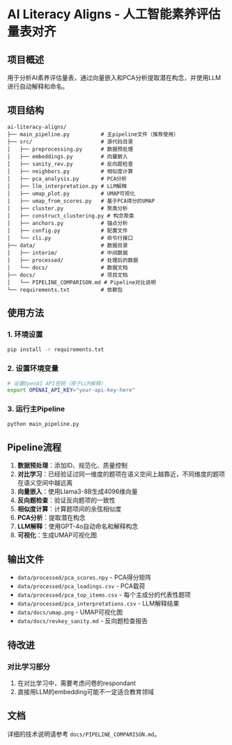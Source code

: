 # AI Literacy Aligns - 人工智能素养评估量表对齐

## 项目概述

用于分析AI素养评估量表，通过向量嵌入和PCA分析提取潜在构念，并使用LLM进行自动解释和命名。

## 项目结构

```
ai-literacy-aligns/
├── main_pipeline.py          # 主pipeline文件（推荐使用）
├── src/                      # 源代码目录
│   ├── preprocessing.py      # 数据预处理
│   ├── embeddings.py         # 向量嵌入
│   ├── sanity_rev.py         # 反向题检查
│   ├── neighbors.py          # 相似度计算
│   ├── pca_analysis.py       # PCA分析
│   ├── llm_interpretation.py # LLM解释
│   ├── umap_plot.py          # UMAP可视化
│   ├── umap_from_scores.py   # 基于PCA得分的UMAP
│   ├── cluster.py            # 聚类分析
│   ├── construct_clustering.py # 构念聚类
│   ├── anchors.py            # 锚点分析
│   ├── config.py             # 配置文件
│   └── cli.py                # 命令行接口
├── data/                     # 数据目录
│   ├── interim/              # 中间数据
│   ├── processed/            # 处理后的数据
│   └── docs/                 # 数据文档
├── docs/                     # 项目文档
│   └── PIPELINE_COMPARISON.md # Pipeline对比说明
└── requirements.txt          # 依赖包
```

## 使用方法

### 1. 环境设置

```bash
pip install -r requirements.txt
```

### 2. 设置环境变量

```bash
# 设置OpenAI API密钥（用于LLM解释）
export OPENAI_API_KEY="your-api-key-here"
```

### 3. 运行主Pipeline

```bash
python main_pipeline.py
```


## Pipeline流程

1. **数据预处理**：添加ID、规范化、质量控制
2. **对比学习**：已经验证过同一维度的题项在语义空间上越靠近，不同维度的题项在语义空间中越远离
3. **向量嵌入**：使用Llama3-8B生成4096维向量
4. **反向题检查**：验证反向题项的一致性
5. **相似度计算**：计算题项间的余弦相似度
6. **PCA分析**：提取潜在构念
7. **LLM解释**：使用GPT-4o自动命名和解释构念
8. **可视化**：生成UMAP可视化图

## 输出文件

- `data/processed/pca_scores.npy` - PCA得分矩阵
- `data/processed/pca_loadings.csv` - PCA载荷
- `data/processed/pca_top_items.csv` - 每个主成分的代表性题项
- `data/processed/pca_interpretations.csv` - LLM解释结果
- `data/docs/umap.png` - UMAP可视化图
- `data/docs/revkey_sanity.md` - 反向题检查报告

## 待改进
### 对比学习部分
1. 在对比学习中，需要考虑问卷的respondant
2. 直接用LLM的embedding可能不一定适合教育领域

## 文档

详细的技术说明请参考 `docs/PIPELINE_COMPARISON.md`。
